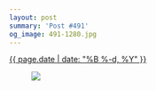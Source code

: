 ```yaml
---
layout: post
summary: 'Post #491'
og_image: 491-1280.jpg
---
```


<div class="post">
 <time>
  <a href="/491">
   {{ page.date | date: "%B %-d, %Y" }}
  </a>
 </time>
 <a href="/491">
  <figure data-taken="5/21/2016">
   <img sizes="(min-width: 700px) 50vw, calc(100vw - 2rem)" src="{{ site.assets_url }}/491-640.jpg" srcset="{{ site.assets_url }}/491-1280.jpg 1280w, {{ site.assets_url }}/491-960.jpg 960w, {{ site.assets_url }}/491-640.jpg 640w, {{ site.assets_url }}/491-320.jpg 320w"/>
  </figure>
 </a>
</div>
